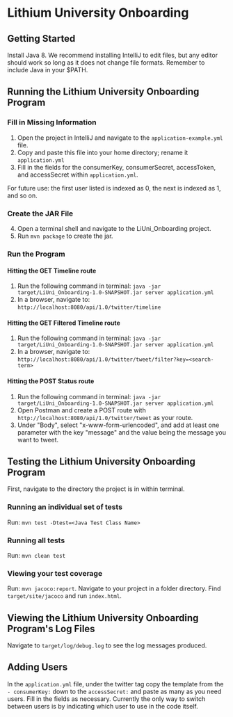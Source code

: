 # Lithium University Onboarding

## Getting Started ##
Install Java 8. We recommend installing IntelliJ to edit files, but any editor should work so long as it does not change file formats. Remember to include Java in your $PATH.

## Running the Lithium University Onboarding Program ##

### Fill in Missing Information ###
1. Open the project in IntelliJ and navigate to the ```application-example.yml``` file.
2. Copy and paste this file into your home directory; rename it ```application.yml```
3. Fill in the fields for the consumerKey, consumerSecret, accessToken, and accessSecret within ```application.yml```.

For future use: the first user listed is indexed as 0, the next is indexed as 1, and so on.

### Create the JAR File ###
4. Open a terminal shell and navigate to the LiUni_Onboarding project.
5. Run ```mvn package``` to create the jar.

### Run the Program ###
#### Hitting the GET Timeline route ####
1. Run the following command in terminal: ```java -jar target/LiUni_Onboarding-1.0-SNAPSHOT.jar server application.yml```
2. In a browser, navigate to: ```http://localhost:8080/api/1.0/twitter/timeline```

#### Hitting the GET Filtered Timeline route ####
1. Run the following command in terminal: ```java -jar target/LiUni_Onboarding-1.0-SNAPSHOT.jar server application.yml```
2. In a browser, navigate to: ```http://localhost:8080/api/1.0/twitter/tweet/filter?key=<search-term>```

#### Hitting the POST Status route ####
1. Run the following command in terminal: ```java -jar target/LiUni_Onboarding-1.0-SNAPSHOT.jar server application.yml```
2. Open Postman and create a POST route with ```http://localhost:8080/api/1.0/twitter/tweet``` as your route.
3. Under "Body", select "x-www-form-urlencoded", and add at least one parameter with the key "message" and the value being the message you want to tweet.

## Testing the Lithium University Onboarding Program ##
First, navigate to the directory the project is in within terminal.
### Running an individual set of tests ###
Run: ```mvn test -Dtest=<Java Test Class Name>```
### Running all tests ###
Run: ```mvn clean test```
### Viewing your test coverage ###
Run: ```mvn jacoco:report```.
Navigate to your project in a folder directory. Find `target/site/jacoco` and run `index.html`.

## Viewing the Lithium University Onboarding Program's Log Files ##
Navigate to ```target/log/debug.log``` to see the log messages produced.

## Adding Users ##
In the ```application.yml``` file, under the twitter tag copy the template from the ```- consumerKey:``` down to the ```accessSecret:``` and paste as many as you need users. Fill in the fields as necessary.
Currently the only way to switch between users is by indicating which user to use in the code itself.